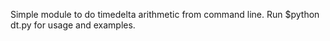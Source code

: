 Simple module to do timedelta arithmetic from command line.
Run $python dt.py for usage and examples.
